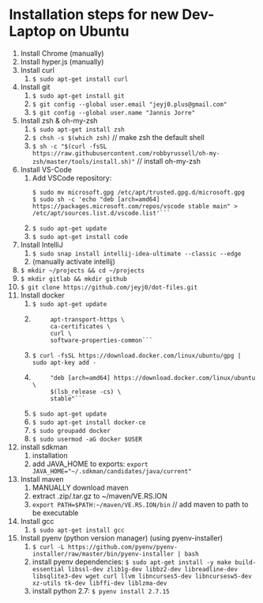 # Installation steps for new Dev-Laptop on Ubuntu

1. Install Chrome (manually)
2. Install hyper.js (manually)
3. Install curl
	1. ```$ sudo apt-get install curl```
4. Install git
	1. ```$ sudo apt-get install git```
	2. ```$ git config --global user.email "jeyj0.plus@gmail.com"```
	3. ```$ git config --global user.name "Jannis Jorre"```
5. Install zsh & oh-my-zsh
	1. ```$ sudo apt-get install zsh```
	2. ```$ chsh -s $(which zsh)``` // make zsh the default shell
	3. ```$ sh -c "$(curl -fsSL https://raw.githubusercontent.com/robbyrussell/oh-my-zsh/master/tools/install.sh)"``` // install oh-my-zsh
6. Install VS-Code
	1. Add VSCode repository:
		```$ curl https://packages.microsoft.com/keys/microsoft.asc | gpg --dearmor > microsoft.gpg
		$ sudo mv microsoft.gpg /etc/apt/trusted.gpg.d/microsoft.gpg
		$ sudo sh -c 'echo "deb [arch=amd64] https://packages.microsoft.com/repos/vscode stable main" > /etc/apt/sources.list.d/vscode.list'```
	2. ```$ sudo apt-get update```
	3. ```$ sudo apt-get install code```
7. Install IntelliJ
	1. ```$ sudo snap install intellij-idea-ultimate --classic --edge```
	2. (manually activate intellij)
8. ```$ mkdir ~/projects && cd ~/projects```
9. ```$ mkdir gitlab && mkdir github```
10. ```$ git clone https://github.com/jeyj0/dot-files.git```
11. Install docker
	1. ```$ sudo apt-get update```
	2. ```$ sudo apt-get install \
    		apt-transport-https \
    		ca-certificates \
    		curl \
    		software-properties-common```
	3. ```$ curl -fsSL https://download.docker.com/linux/ubuntu/gpg | sudo apt-key add -```
	4. ```$ sudo add-apt-repository \
   			"deb [arch=amd64] https://download.docker.com/linux/ubuntu \
   			$(lsb_release -cs) \
   			stable"```
	5. ```$ sudo apt-get update```
	6. ```$ sudo apt-get install docker-ce```
	7. ```$ sudo groupadd docker```
	8. ```$ sudo usermod -aG docker $USER```
12. install sdkman
	1. installation
	2. add JAVA_HOME to exports: `export JAVA_HOME="~/.sdkman/candidates/java/current"`
12. Install maven
	1. MANUALLY download maven
	2. extract .zip/.tar.gz to ~/maven/VE.RS.ION
	3. `export PATH=$PATH:~/maven/VE.RS.ION/bin` // add maven to path to be executable
13. Install gcc
	1. `$ sudo apt-get install gcc`
14. Install pyenv (python version manager) (using pyenv-installer)
	1. `$ curl -L https://github.com/pyenv/pyenv-installer/raw/master/bin/pyenv-installer | bash`
	2. install pyenv dependencies:
		`$ sudo apt-get install -y make build-essential libssl-dev zlib1g-dev libbz2-dev libreadline-dev libsqlite3-dev wget curl llvm libncurses5-dev libncursesw5-dev xz-utils tk-dev libffi-dev liblzma-dev`
	4. install python 2.7: `$ pyenv install 2.7.15`